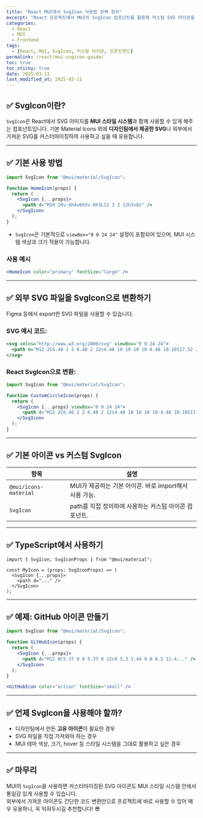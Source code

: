 ```yaml
---
title: "React MUI에서 SvgIcon 사용법 완벽 정리"
excerpt: "React 프로젝트에서 MUI의 SvgIcon 컴포넌트를 활용해 커스텀 SVG 아이콘을 만드는 방법을 코드 예제와 함께 자세히 설명합니다."
categories:
  - React
  - MUI
  - Frontend
tags:
  - [React, MUI, SvgIcon, 커스텀 아이콘, 프론트엔드]
permalink: /react/mui-svgicon-guide/
toc: true
toc_sticky: true
date: 2025-03-11
last_modified_at: 2025-03-11
---
```


## ✅ SvgIcon이란?

`SvgIcon`은 React에서 SVG 이미지를 **MUI 스타일 시스템**과 함께 사용할 수 있게 해주는 컴포넌트입니다. 기본 Material Icons 외에 **디자인팀에서 제공한 SVG**나 외부에서 가져온 SVG를 커스터마이징하여 사용하고 싶을 때 유용합니다.

---

## ✅ 기본 사용 방법

```jsx
import SvgIcon from "@mui/material/SvgIcon";

function HomeIcon(props) {
  return (
    <SvgIcon {...props}>
      <path d="M10 20v-6h4v6h5v-8h3L12 3 2 12h3v8z" />
    </SvgIcon>
  );
}
```

- `SvgIcon`은 기본적으로 `viewBox="0 0 24 24"` 설정이 포함되어 있으며, MUI 시스템 색상과 크기 적용이 가능합니다.

### 사용 예시

```jsx
<HomeIcon color="primary" fontSize="large" />
```

---

## ✅ 외부 SVG 파일을 SvgIcon으로 변환하기

Figma 등에서 export한 SVG 파일을 사용할 수 있습니다.

### SVG 예시 코드:

```xml
<svg xmlns="http://www.w3.org/2000/svg" viewBox="0 0 24 24">
  <path d="M12 2C6.48 2 2 6.48 2 12s4.48 10 10 10 10-4.48 10-10S17.52 2 12 2z"/>
</svg>
```

### React SvgIcon으로 변환:

```jsx
import SvgIcon from "@mui/material/SvgIcon";

function CustomCircleIcon(props) {
  return (
    <SvgIcon {...props} viewBox="0 0 24 24">
      <path d="M12 2C6.48 2 2 6.48 2 12s4.48 10 10 10 10-4.48 10-10S17.52 2 12 2z" />
    </SvgIcon>
  );
}
```

---

## ✅ 기본 아이콘 vs 커스텀 SvgIcon

| 항목                  | 설명                                                   |
| --------------------- | ------------------------------------------------------ |
| `@mui/icons-material` | MUI가 제공하는 기본 아이콘. 바로 import해서 사용 가능. |
| `SvgIcon`             | path를 직접 정의하여 사용하는 커스텀 아이콘 컴포넌트.  |

---

## ✅ TypeScript에서 사용하기

```tsx
import { SvgIcon, SvgIconProps } from "@mui/material";

const MyIcon = (props: SvgIconProps) => (
  <SvgIcon {...props}>
    <path d="..." />
  </SvgIcon>
);
```

---

## ✅ 예제: GitHub 아이콘 만들기

```jsx
import SvgIcon from "@mui/material/SvgIcon";

function GitHubIcon(props) {
  return (
    <SvgIcon {...props}>
      <path d="M12 0C5.37 0 0 5.37 0 12c0 5.3 3.44 9.8 8.2 11.4..." />
    </SvgIcon>
  );
}
```

```jsx
<GitHubIcon color="action" fontSize="small" />
```

---

## ✅ 언제 SvgIcon을 사용해야 할까?

- 디자인팀에서 만든 **고유 아이콘**이 필요한 경우
- SVG 파일을 직접 가져와야 하는 경우
- MUI 테마 색상, 크기, hover 등 스타일 시스템을 그대로 활용하고 싶은 경우

---

## ✅ 마무리

MUI의 `SvgIcon`을 사용하면 커스터마이징된 SVG 아이콘도 MUI 스타일 시스템 안에서 통일감 있게 사용할 수 있습니다.  
외부에서 가져온 아이콘도 간단한 코드 변환만으로 프로젝트에 바로 사용할 수 있어 매우 유용하니, 꼭 익혀두시길 추천합니다! 😎
